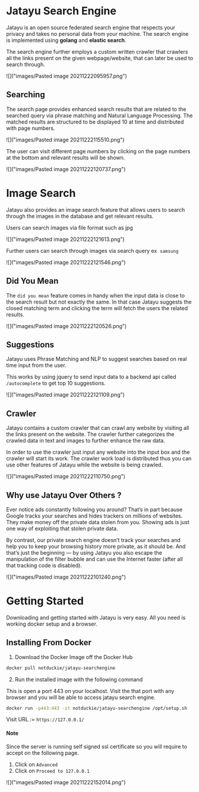 # Jatayu Search Engine

  

  

 Jatayu is an open source federated search engine that respects your privacy and takes no personal data from your machine. The search engine is implemented using <b>golang</b> and <b>elastic search</b>.

  

  

 The search engine further employs a custom written crawler that crawlers all the links present on the given webpage/website, that can later be used to search through.

  

 ![]("images/Pasted image 20211222095957.png")

  

  

## Searching

  

The search page provides enhanced search results that are related to the searched query via phrase matching and Natural Language Processing. The matched results are structured to be displayed 10 at time and distributed with page numbers.

  
  

![]("images/Pasted image 20211222115510.png")

  
  

The user can visit different page numbers by clicking on the page numbers at the bottom and relevant results will be shown.

  

![]("images/Pasted image 20211222120737.png")

  

# Image Search

Jatayu also provides an image search feature that allows users to search through the images in the database and get relevant results.

  

Users can search images via file format such as jpg

  

![]("images/Pasted image 20211222121613.png")

  

Further users can search through images via search query ex  `samsung`

![]("images/Pasted image 20211222121546.png")

  
  
  
  

## Did You Mean

The `did you mean` feature comes in handy when the input data is close to the search result but not exactly the same. In that case Jatayu suggests the closed matching term and clicking the term will fetch the users the related results.

  

![]("images/Pasted image 20211222120526.png")

  

## Suggestions

Jatayu uses Phrase Matching and NLP to suggest searches based on real time input from the user.

  

This works by using jquery to send input data to a backend api called `/autocomplete` to get top 10 suggestions.

  

![]("images/Pasted image 20211222121109.png")

  
  

## Crawler

  

Jatayu contains a custom crawler that can crawl any website by visiting all the links present on the website. The crawler further categorizes the crawled data in text and images to further enhance the raw data.

  

In order to use the crawler just input any website into the input box and the crawler will start its work. The crawler work load is distributed thus you can use other features of Jatayu while the website is being crawled.

  

  

![]("images/Pasted image 20211222110750.png")

  

  

## Why use Jatayu Over Others ?

  

  

Ever notice ads constantly following you around? That’s in part because Google tracks your searches and hides trackers on millions of websites. They make money off the private data stolen from you. Showing ads is just one way of exploiting that stolen private data.

  

  

By contrast, our private search engine doesn’t track your searches and  help you to keep your browsing history more private, as it should be. And that’s just the beginning — by using Jatayu you also escape the manipulation of the filter bubble and can use the Internet faster (after all that tracking code is disabled).

  

  

![]("images/Pasted image 20211222101240.png")

  

  

# Getting Started

Downloading and getting started with Jatayu is very easy. All you need is working docker setup and a browser.
  

## Installing From Docker

1. Download the Docker Image off the Docker Hub

```bash
docker pull notduckie/jatayu-searchengine
```

2. Run the installed image with the following command

This is open a port 443 on your localhost. Visit the that  port with any browser and you will be able to access jatayu search engine.

```bash
docker run -p443:443 -it notduckie/jatayu-searchengine /opt/setup.sh
```

Visit URL := `https://127.0.0.1/`

#### Note
Since the server is running self signed ssl certificate so you will require to accept on the following page.

1. Click on `Advanced`
2. Click on `Proceed to 127.0.0.1`

![]("images/Pasted image 20211222152014.png")
